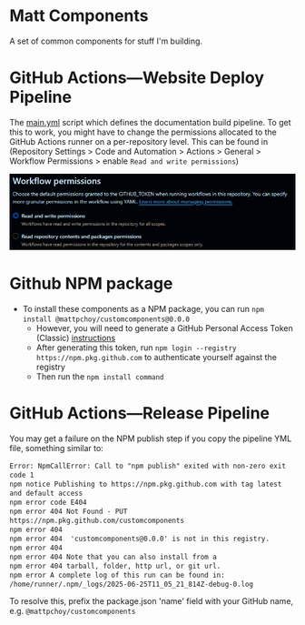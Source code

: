 # Matt Components
A set of common components for stuff I'm building.

# GitHub Actions—Website Deploy Pipeline
The [main.yml](./.github/workflows/main.yml) script which defines the documentation build pipeline. To get this to work, 
you might have to change the permissions allocated to the GitHub Actions runner on a per-repository level. This can be 
found in (Repository Settings > Code and Automation > Actions > General > Workflow Permissions > enable `Read and write permissions`)

![img.png](./docs/workflowPermissions.png)

# Github NPM package
- To install these components as a NPM package, you can run `npm install @mattpchoy/customcomponents@0.0.0`
  - However, you will need to generate a GitHub Personal Access Token (Classic) [instructions](https://docs.github.com/en/packages/working-with-a-github-packages-registry/working-with-the-npm-registry) 
  - After generating this token, run `npm login --registry https://npm.pkg.github.com` to authenticate yourself against the registry
  - Then run the `npm install command`


# GitHub Actions—Release Pipeline
You may get a failure on the NPM publish step if you copy the pipeline YML file, something similar to:
```
Error: NpmCallError: Call to "npm publish" exited with non-zero exit code 1
npm notice Publishing to https://npm.pkg.github.com with tag latest and default access
npm error code E404
npm error 404 Not Found - PUT https://npm.pkg.github.com/customcomponents
npm error 404
npm error 404  'customcomponents@0.0.0' is not in this registry.
npm error 404
npm error 404 Note that you can also install from a
npm error 404 tarball, folder, http url, or git url.
npm error A complete log of this run can be found in: /home/runner/.npm/_logs/2025-06-25T11_05_21_814Z-debug-0.log
```

To resolve this, prefix the package.json 'name' field with your GitHub name, e.g. `@mattpchoy/customcomponents`
